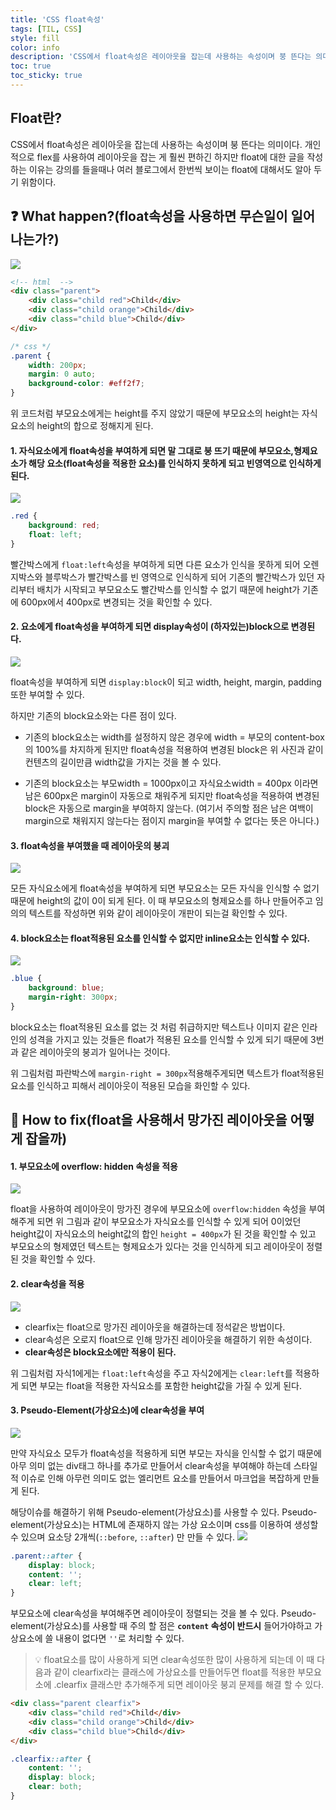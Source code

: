 ```yaml
---
title: 'CSS float속성'
tags: [TIL, CSS]
style: fill
color: info
description: 'CSS에서 float속성은 레이아웃을 잡는데 사용하는 속성이며 붕 뜬다는 의미이다.'
toc: true
toc_sticky: true
---
```


## Float란?

CSS에서 float속성은 레이아웃을 잡는데 사용하는 속성이며 붕 뜬다는 의미이다.
개인적으로 flex를 사용하여 레이아웃을 잡는 게 훨씬 편하긴 하지만 float에 대한 글을 작성하는 이유는 강의를 들을때나 여러 블로그에서 한번씩 보이는 float에 대해서도 알아 두기 위함이다.

## ❓ What happen?(float속성을 사용하면 무슨일이 일어나는가?)

![](https://images.velog.io/images/blackdavil01/post/d44b90db-2a5e-4337-8b7b-95d3abf07533/%EC%8A%A4%ED%81%AC%EB%A6%B0%EC%83%B7,%202022-01-11%2012-58-07.png)

```html
<!-- html  -->
<div class="parent">
	<div class="child red">Child</div>
	<div class="child orange">Child</div>
	<div class="child blue">Child</div>
</div>
```

```css
/* css */
.parent {
	width: 200px;
	margin: 0 auto;
	background-color: #eff2f7;
}
```

위 코드처럼 부모요소에게는 height를 주지 않았기 때문에 부모요소의 height는 자식요소의 height의 합으로 정해지게 된다.

#### 1. 자식요소에게 float속성을 부여하게 되면 말 그대로 붕 뜨기 때문에 부모요소,형제요소가 해당 요소(float속성을 적용한 요소)를 인식하지 못하게 되고 빈영역으로 인식하게 된다.

![](https://images.velog.io/images/blackdavil01/post/17030536-e8b2-4aa8-a927-212df00efa3e/%EC%8A%A4%ED%81%AC%EB%A6%B0%EC%83%B7,%202022-01-11%2013-11-56.png)

```css
.red {
	background: red;
	float: left;
}
```

빨간박스에게 `float:left`속성을 부여하게 되면 다른 요소가 인식을 못하게 되어 오렌지박스와 블루박스가 빨간박스를 빈 영역으로 인식하게 되어 기존의 빨간박스가 있던 자리부터 배치가 시작되고 부모요소도 빨간박스를 인식할 수 없기 때문에 height가 기존에 600px에서 400px로 변경되는 것을 확인할 수 있다.

#### 2. 요소에게 float속성을 부여하게 되면 display속성이 (하자있는)block으로 변경된다.

![](https://images.velog.io/images/blackdavil01/post/2cfdea6d-f4b0-4a90-b63e-54b967ecb836/%EC%8A%A4%ED%81%AC%EB%A6%B0%EC%83%B7,%202022-01-11%2013-29-34.png)

float속성을 부여하게 되면 `display:block`이 되고 width, height, margin, padding 또한 부여할 수 있다.

하지만 기존의 block요소와는 다른 점이 있다.

- 기존의 block요소는 width를 설정하지 않은 경우에 width = 부모의 content-box 의 100%를 차지하게 된지만 float속성을 적용하여 변경된 block은 위 사진과 같이 컨텐츠의 길이만큼 width값을 가지는 것을 볼 수 있다.

- 기존의 block요소는 부모width = 1000px이고 자식요소width = 400px 이라면 남은 600px은 margin이 자동으로 채워주게 되지만 float속성을 적용하여 변경된 block은 자동으로 margin을 부여하지 않는다.
  (여기서 주의할 점은 남은 여백이 margin으로 채워지지 않는다는 점이지 margin을 부여할 수 없다는 뜻은 아니다.)

#### 3. float속성을 부여했을 때 레이아웃의 붕괴

![](https://images.velog.io/images/blackdavil01/post/d98bc26b-2c40-4f29-a20b-d7099b43c8a3/%EC%8A%A4%ED%81%AC%EB%A6%B0%EC%83%B7,%202022-01-11%2013-45-49.png)

모든 자식요소에게 float속성을 부여하게 되면 부모요소는 모든 자식을 인식할 수 없기 때문에 height의 값이 0이 되게 된다.
이 때 부모요소의 형제요소를 하나 만들어주고 임의의 텍스트를 작성하면 위와 같이 레이아웃이 개판이 되는걸 확인할 수 있다.

#### 4. block요소는 float적용된 요소를 인식할 수 없지만 inline요소는 인식할 수 있다.

![](https://images.velog.io/images/blackdavil01/post/943ca6a2-233a-4360-8c2b-484fc90070cd/%EC%8A%A4%ED%81%AC%EB%A6%B0%EC%83%B7,%202022-01-11%2013-53-29.png)

```css
.blue {
	background: blue;
	margin-right: 300px;
}
```

block요소는 float적용된 요소를 없는 것 처럼 취급하지만 텍스트나 이미지 같은 인라인의 성격을 가지고 있는 것들은 float가 적용된 요소를 인식할 수 있게 되기 때문에 3번과 같은 레이아웃의 붕괴가 일어나는 것이다.

위 그림처럼 파란박스에 `margin-right = 300px`적용해주게되면 텍스트가 float적용된 요소를 인식하고 피해서 레이아웃이 적용된 모습을 화인할 수 있다.

## 🔧 How to fix(float을 사용해서 망가진 레이아웃을 어떻게 잡을까)

#### 1. 부모요소에 overflow: hidden 속성을 적용

![](https://images.velog.io/images/blackdavil01/post/83a77d14-c9f5-47aa-b144-bab65aa5489f/%EC%8A%A4%ED%81%AC%EB%A6%B0%EC%83%B7,%202022-01-11%2013-59-16.png)

float을 사용하여 레이아웃이 망가진 경우에 부모요소에 `overflow:hidden` 속성을 부여해주게 되면 위 그림과 같이 부모요소가 자식요소를 인식할 수 있게 되어 0이었던 height값이 자식요소의 height값의 합인 `height = 400px`가 된 것을 확인할 수 있고 부모요소의 형제였던 텍스트는 형제요소가 있다는 것을 인식하게 되고 레이아웃이 정렬된 것을 확인할 수 있다.

#### 2. clear속성을 적용

![](https://images.velog.io/images/blackdavil01/post/e482d527-4224-482b-b7f1-8d67a04eb4da/%EC%8A%A4%ED%81%AC%EB%A6%B0%EC%83%B7,%202022-01-11%2014-05-07.png)

- clearfix는 float으로 망가진 레이아웃을 해결하는데 정석같은 방법이다.
- clear속성은 오로지 float으로 인해 망가진 레이아웃을 해결하기 위한 속성이다.
- **clear속성은 block요소에만 적용이 된다.**

위 그림처럼 자식1에게는 `float:left`속성을 주고 자식2에게는 `clear:left`를 적용하게 되면 부모는 float을 적용한 자식요소를 포함한 height값을 가질 수 있게 된다.

#### 3. Pseudo-Element(가상요소)에 clear속성을 부여

![](https://images.velog.io/images/blackdavil01/post/9a04e446-1f09-4d35-965b-b4a188613c65/%EC%8A%A4%ED%81%AC%EB%A6%B0%EC%83%B7,%202022-01-11%2014-12-00.png)

만약 자식요소 모두가 float속성을 적용하게 되면 부모는 자식을 인식할 수 없기 때문에 아무 의미 없는 div태그 하나를 추가로 만들어서 clear속성을 부여해야 하는데 스타일적 이슈로 인해 아무런 의미도 없는 엘리먼트 요소를 만들어서 마크업을 복잡하게 만들게 된다.

해당이슈를 해결하기 위해 Pseudo-element(가상요소)를 사용할 수 있다.
Pseudo-element(가상요소)는 HTML에 존재하지 않는 가상 요소이며 css를 이용하여 생성할 수 있으며 요소당 2개씩(`::before`, `::after`) 만 만들 수 있다.
![](https://images.velog.io/images/blackdavil01/post/2334ea2c-c095-4fad-85a3-ab4ad1b2e1c7/%EC%8A%A4%ED%81%AC%EB%A6%B0%EC%83%B7,%202022-01-11%2013-59-16.png)

```css
.parent::after {
	display: block;
	content: '';
	clear: left;
}
```

부모요소에 clear속성을 부여해주면 레이아웃이 정렬되는 것을 볼 수 있다.
Pseudo-element(가상요소)를 사용할 때 주의 할 점은 **`content` 속성이 반드시** 들어가야하고 가상요소에 쓸 내용이 없다면 `''`로 처리할 수 있다.

> 💡 float요소를 많이 사용하게 되면 clear속성또한 많이 사용하게 되는데 이 때 다음과 같이 clearfix라는 클래스에 가상요소를 만들어두면 float를 적용한 부모요소에 .clearfix 클래스만 추가해주게 되면 레이아웃 붕괴 문제를 해결 할 수 있다.

```html
<div class="parent clearfix">
	<div class="child red">Child</div>
	<div class="child orange">Child</div>
	<div class="child blue">Child</div>
</div>
```

```css
.clearfix::after {
	content: '';
	display: block;
	clear: both;
}
```
